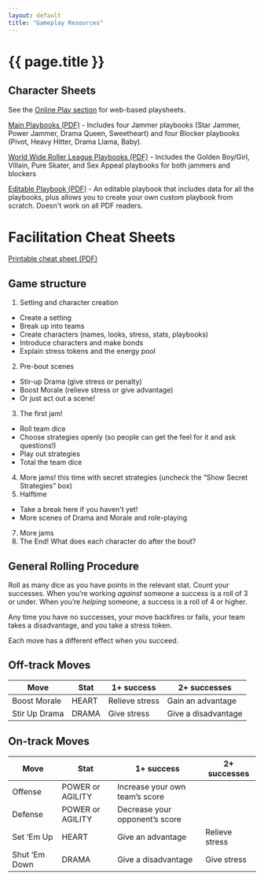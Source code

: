 ```yaml
---
layout: default
title: "Gameplay Resources"
---
```


# {{ page.title }}

## Character Sheets

See the [Online Play section](/online-play.html) for web-based playsheets.

[Main Playbooks (PDF)](/assets/images/derby_drama_sheets-main.pdf) - Includes four Jammer playbooks (Star Jammer, Power Jammer, Drama Queen, Sweetheart) and four Blocker playbooks (Pivot, Heavy Hitter, Drama Llama, Baby).

[World Wide Roller League Playbooks (PDF)](/assets/images/derby_drama_sheets-main.pdf) - Includes the Golden Boy/Girl, Villain, Pure Skater, and Sex Appeal playbooks for both jammers and blockers

[Editable Playbook (PDF)](/assets/images/derby_drama_generic_sheet.pdf) - An editable playbook that includes data for all the playbooks, plus allows you to create your own custom playbook from scratch. Doesn't work on all PDF readers.

# Facilitation Cheat Sheets

[Printable cheat sheet (PDF)](/assets/images/derby_drama_cheat_sheet.pdf)

## Game structure

1. Setting and character creation
  *  Create a setting
  * Break up into teams
  * Create characters (names, looks, stress, stats, playbooks)
  * Introduce characters and make bonds
  * Explain stress tokens and the energy pool
2. Pre-bout scenes
  * Stir-up Drama (give stress or penalty)
  * Boost Morale (relieve stress or give advantage)
  * Or just act out a scene!
3. The first jam!
  * Roll team dice
  * Choose strategies openly (so people can get the feel for it and ask questions!)
  * Play out strategies
  * Total the team dice
4. More jams! this time with secret strategies (uncheck the “Show Secret Strategies” box)
5. Halftime
  * Take a break here if you haven't yet!
  * More scenes of Drama and Morale and role-playing
7. More jams
8. The End! What does each character do after the bout?

## General Rolling Procedure

Roll as many dice as you have points in the relevant stat. Count your successes. When you’re working *against* someone a success is a roll of 3 or under. When you’re *helping* someone, a success is a roll of 4 or higher.

Any time you have no successes, your move backfires or fails, your team takes a disadvantage, and you take a stress token.

Each move has a different effect when you succeed.

## Off-track Moves

| Move | Stat | 1+ success | 2+ successes |
| --- | --- | --- | --- |
| Boost Morale | HEART | Relieve stress | Gain an advantage |
| Stir Up Drama | DRAMA | Give stress | Give a disadvantage |

## On-track Moves

| Move | Stat | 1+ success | 2+ successes |
| --- | --- | --- | --- |
| Offense | POWER or AGILITY | Increase your own team’s score  |
| Defense | POWER or AGILITY | Decrease your opponent’s score |
| Set ‘Em Up | HEART | Give an advantage | Relieve stress |
| Shut ‘Em Down | DRAMA | Give a disadvantage | Give stress |